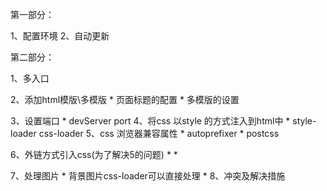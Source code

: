 第一部分： 

1、配置环境
2、自动更新




第二部分： 

1、多入口

2、添加html模版\多模版
	* 页面标题的配置
	* 多模版的设置

3、设置端口
	* devServer port
4、将css 以style 的方式注入到html中
	* style-loader css-loader
5、css 浏览器兼容属性
	* autoprefixer 
	* postcss

6、外链方式引入css(为了解决5的问题)
	*
	*

7、处理图片
	* 背景图片css-loader可以直接处理
	* 
8、冲突及解决措施
